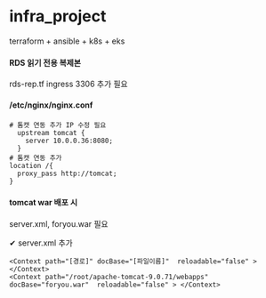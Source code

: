 # infra_project
terraform + ansible + k8s + eks

#### RDS 읽기 전용 복제본
rds-rep.tf 
ingress 3306 추가 필요

#### /etc/nginx/nginx.conf
```
# 톰캣 연동 추가 IP 수정 필요
  upstream tomcat {
    server 10.0.0.36:8080;
  }
# 톰캣 연동 추가
location /{
  proxy_pass http://tomcat;
}
```

#### tomcat war 배포 시
server.xml, foryou.war 필요

✔ server.xml 추가
```
<Context path="[경로]" docBase="[파일이름]"  reloadable="false" > </Context>
<Context path="/root/apache-tomcat-9.0.71/webapps" docBase="foryou.war"  reloadable="false" > </Context>
```
